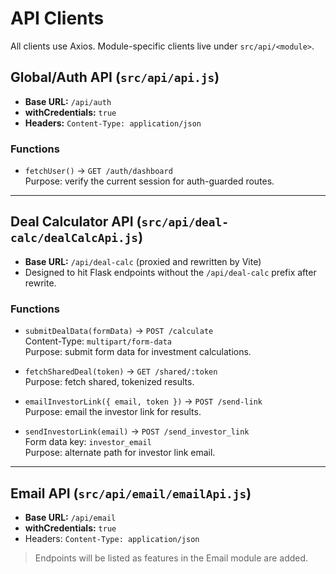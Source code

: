 # API Clients

All clients use Axios. Module-specific clients live under `src/api/<module>`.

## Global/Auth API (`src/api/api.js`)
- **Base URL:** `/api/auth`
- **withCredentials:** `true`
- **Headers:** `Content-Type: application/json`

### Functions
- `fetchUser()` → `GET /auth/dashboard`  
  Purpose: verify the current session for auth-guarded routes.

---

## Deal Calculator API (`src/api/deal-calc/dealCalcApi.js`)
- **Base URL:** `/api/deal-calc` (proxied and rewritten by Vite)
- Designed to hit Flask endpoints without the `/api/deal-calc` prefix after rewrite.

### Functions
- `submitDealData(formData)` → `POST /calculate`  
  Content-Type: `multipart/form-data`  
  Purpose: submit form data for investment calculations.

- `fetchSharedDeal(token)` → `GET /shared/:token`  
  Purpose: fetch shared, tokenized results.

- `emailInvestorLink({ email, token })` → `POST /send-link`  
  Purpose: email the investor link for results.

- `sendInvestorLink(email)` → `POST /send_investor_link`  
  Form data key: `investor_email`  
  Purpose: alternate path for investor link email.

---

## Email API (`src/api/email/emailApi.js`)
- **Base URL:** `/api/email`
- **withCredentials:** `true`
- Headers: `Content-Type: application/json`

> Endpoints will be listed as features in the Email module are added.
